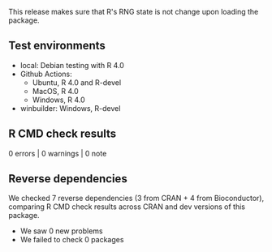 This release makes sure that R's RNG state is not change upon loading the package.

## Test environments

* local:  Debian testing with R 4.0
* Github Actions:
    * Ubuntu, R 4.0 and R-devel
    * MacOS, R 4.0
    * Windows, R 4.0
* winbuilder: Windows, R-devel

## R CMD check results

0 errors | 0 warnings | 0 note

## Reverse dependencies

We checked 7 reverse dependencies (3 from CRAN + 4 from Bioconductor), comparing R CMD check results across CRAN and dev versions of this package.

 * We saw 0 new problems
 * We failed to check 0 packages

